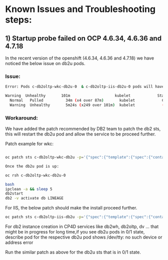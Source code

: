 # Known Issues and Troubleshooting steps:

## 1) Startup probe failed on OCP 4.6.34, 4.6.36 and 4.7.18

In the recent version of the openshift (4.6.34, 4.6.36 and 4.7.18) we have noticed the below issue on db2u pods. 

### Issue:

```bash
Error: Pods c-db2oltp-wkc-db2u-0  & c-db2oltp-iis-db2u-0 pods will have  Startup probe failed with bellow error message
```
```bash 
Warning  Unhealthy       101m                    kubelet            Startup probe failed: time="2021-07-09T03:05:48-05:00" level=error msg="exec failed: open /dev/tty: no such device or address"
  Normal   Pulled          34m (x4 over 87m)       kubelet            Container image "cp.icr.io/cp/db2u.restricted@sha256:c1aaa5dc86b01c7706ee0bf5d46da51cee628c77758b955385325a574e451372" already present on machine
  Warning  Unhealthy       5m24s (x249 over 101m)  kubelet            (combined from similar events): Startup probe failed: time="2021-07-09T04:42:08-05:00" level=error msg="exec failed: open /dev/tty: no such device or address"
```
### Workaround:

We have added the patch recommended by DB2 team to patch the db2 sts, this will restart the db2u pod and allow the service to be proceed further.

Patch example for wkc:
```bash

oc patch sts c-db2oltp-wkc-db2u -p='{"spec":{"template":{"spec":{"containers":[{"name":"db2u","tty":false}]}}}}}'

Once the db2u pod is up:

oc rsh c-db2oltp-wkc-db2u-0 

bash
ipclean -a && sleep 5
db2start
db2 -v activate db LINEAGE

```

For IIS, the below patch should make the install proceed further.

``` bash
oc patch sts c-db2oltp-iis-db2u -p='{"spec":{"template":{"spec":{"containers":[{"name":"db2u","tty":false}]}}}}}'
```

For db2 instance creation in CP4D services like db2wh, db2oltp, dv ... that might be in progress for long time,if you see db2u pods in 0/1 state, describe pod for the respective db2u pod shows  /dev/tty: no such device or address error

Run the similar patch as above for the db2u sts that is in 0/1 state.
